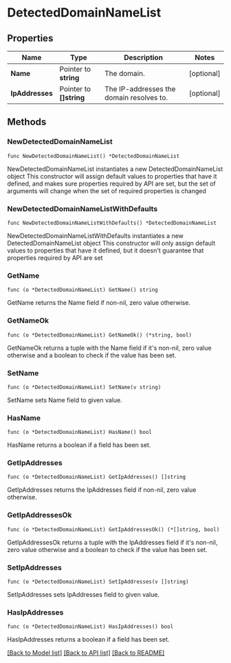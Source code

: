 # DetectedDomainNameList

## Properties

Name | Type | Description | Notes
------------ | ------------- | ------------- | -------------
**Name** | Pointer to **string** | The domain. | [optional] 
**IpAddresses** | Pointer to **[]string** | The IP-addresses the domain resolves to. | [optional] 

## Methods

### NewDetectedDomainNameList

`func NewDetectedDomainNameList() *DetectedDomainNameList`

NewDetectedDomainNameList instantiates a new DetectedDomainNameList object
This constructor will assign default values to properties that have it defined,
and makes sure properties required by API are set, but the set of arguments
will change when the set of required properties is changed

### NewDetectedDomainNameListWithDefaults

`func NewDetectedDomainNameListWithDefaults() *DetectedDomainNameList`

NewDetectedDomainNameListWithDefaults instantiates a new DetectedDomainNameList object
This constructor will only assign default values to properties that have it defined,
but it doesn't guarantee that properties required by API are set

### GetName

`func (o *DetectedDomainNameList) GetName() string`

GetName returns the Name field if non-nil, zero value otherwise.

### GetNameOk

`func (o *DetectedDomainNameList) GetNameOk() (*string, bool)`

GetNameOk returns a tuple with the Name field if it's non-nil, zero value otherwise
and a boolean to check if the value has been set.

### SetName

`func (o *DetectedDomainNameList) SetName(v string)`

SetName sets Name field to given value.

### HasName

`func (o *DetectedDomainNameList) HasName() bool`

HasName returns a boolean if a field has been set.

### GetIpAddresses

`func (o *DetectedDomainNameList) GetIpAddresses() []string`

GetIpAddresses returns the IpAddresses field if non-nil, zero value otherwise.

### GetIpAddressesOk

`func (o *DetectedDomainNameList) GetIpAddressesOk() (*[]string, bool)`

GetIpAddressesOk returns a tuple with the IpAddresses field if it's non-nil, zero value otherwise
and a boolean to check if the value has been set.

### SetIpAddresses

`func (o *DetectedDomainNameList) SetIpAddresses(v []string)`

SetIpAddresses sets IpAddresses field to given value.

### HasIpAddresses

`func (o *DetectedDomainNameList) HasIpAddresses() bool`

HasIpAddresses returns a boolean if a field has been set.


[[Back to Model list]](../README.md#documentation-for-models) [[Back to API list]](../README.md#documentation-for-api-endpoints) [[Back to README]](../README.md)


